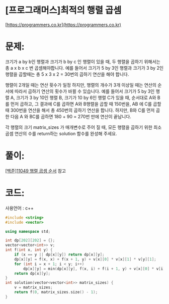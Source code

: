# [프로그래머스]최적의 행렬 곱셈

[https://programmers.co.kr](https://programmers.co.kr)

# 문제:

크기가 a by b인 행렬과 크기가 b by c 인 행렬이 있을 때, 두 행렬을 곱하기 위해서는 총 a x b x c 번 곱셈해야합니다.
 예를 들어서 크기가 5 by 3인 행렬과 크기가 3 by 2인 행렬을 곱할때는 총 5 x 3 x 2 = 30번의 곱하기 연산을 해야 합니다.



행렬이 2개일 때는 연산 횟수가 일정 하지만, 행렬의 개수가 3개 이상일 때는 연산의 순서에 따라서 곱하기 연산의 횟수가 바뀔 수 있습니다. 예를 들어서 크기가 5 by 3인 행렬 A, 크기가 3 by 10인 행렬 B, 크기가 10 by 6인 행렬 C가 있을 때, 순서대로 A와 B를 먼저 곱하고, 그 결과에 C를 곱하면 A와 B행렬을 곱할 때 150번을, AB 에 C를 곱할 때 300번을 연산을 해서 총 450번의 곱하기 연산을 합니다. 하지만, B와 C를 먼저 곱한 다음 A 와 BC를 곱하면 180 + 90 = 270번 만에 연산이 끝납니다.



각 행렬의 크기 matrix_sizes 가 매개변수로 주어 질 때, 모든 행렬을 곱하기 위한 최소 곱셈 연산의 수를 return하는 solution 함수를 완성해 주세요.



# 풀이:

[[백준]11049 행렬 곱셈 순서](https://jyukki97.github.io/blog/2020-02-26-11049/) 참고



# **코드:**

사용언어 : c++
```c++
#include <string>
#include <vector>

using namespace std;

int dp[202][202] = {};
vector<vector<int>> v;
int f(int x, int y) {
	if (x == y || dp[x][y])	return dp[x][y];
	dp[x][y] = f(x, x) + f(x + 1, y) + v[x][0] * v[x][1] * v[y][1];
	for (int i = x + 1; i < y; i++)
		dp[x][y] = min(dp[x][y], f(x, i) + f(i + 1, y) + v[x][0] * v[i][1] * v[y][1]);
	return dp[x][y];
}
int solution(vector<vector<int>> matrix_sizes) {
    v = matrix_sizes;
    return f(0, matrix_sizes.size() - 1);
}
```

